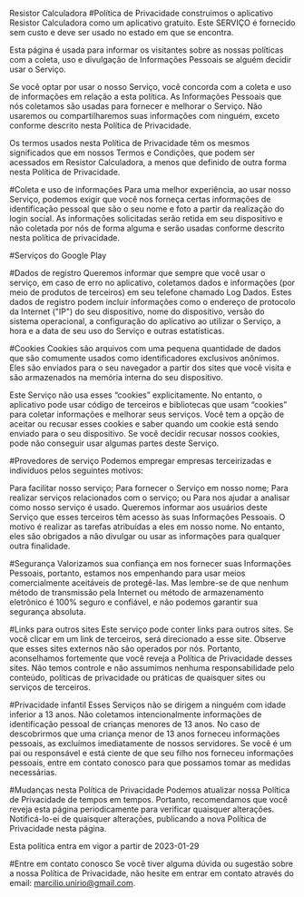 Resistor Calculadora
#Política de Privacidade
construimos o aplicativo Resistor Calculadora como um aplicativo gratuito. Este SERVIÇO é fornecido sem custo e deve ser usado no estado em que se encontra.

Esta página é usada para informar os visitantes sobre as nossas políticas com a coleta, uso e divulgação de Informações Pessoais se alguém decidir usar o Serviço.

Se você optar por usar o nosso Serviço, você concorda com a coleta e uso de informações em relação a esta política. As Informações Pessoais que nós coletamos são usadas para fornecer e melhorar o Serviço. Não usaremos ou compartilharemos suas informações com ninguém, exceto conforme descrito nesta Política de Privacidade.

Os termos usados nesta Política de Privacidade têm os mesmos significados que em nossos Termos e Condições, que podem ser acessados em Resistor Calculadora, a menos que definido de outra forma nesta Política de Privacidade.

#Coleta e uso de informações
Para uma melhor experiência, ao usar nosso Serviço, podemos exigir que você nos forneça certas informações de identificação pessoal que são o seu nome e foto a partir da realização do login social. As informações solicitadas serão retida em seu dispositivo e não coletada por nós de forma alguma e serão usadas conforme descrito nesta política de privacidade.

#Serviços do Google Play

#Dados de registro
Queremos informar que sempre que você usar o serviço, em caso de erro no aplicativo, coletamos dados e informações (por meio de produtos de terceiros) em seu telefone chamado Log Dados. Estes dados de registro podem incluir informações como o endereço de protocolo da Internet ("IP") do seu dispositivo, nome do dispositivo, versão do sistema operacional, a configuração do aplicativo ao utilizar o Serviço, a hora e a data de seu uso do Serviço e outras estatísticas.

#Cookies
Cookies são arquivos com uma pequena quantidade de dados que são comumente usados como identificadores exclusivos anônimos. Eles são enviados para o seu navegador a partir dos sites que você visita e são armazenados na memória interna do seu dispositivo.

Este Serviço não usa esses “cookies” explicitamente. No entanto, o aplicativo pode usar código de terceiros e bibliotecas que usam “cookies” para coletar informações e melhorar seus serviços. Você tem a opção de aceitar ou recusar esses cookies e saber quando um cookie está sendo enviado para o seu dispositivo. Se você decidir recusar nossos cookies, pode não conseguir usar algumas partes deste Serviço.

#Provedores de serviço
Podemos empregar empresas terceirizadas e indivíduos pelos seguintes motivos:

Para facilitar nosso serviço; Para fornecer o Serviço em nosso nome; Para realizar serviços relacionados com o serviço; ou Para nos ajudar a analisar como nosso serviço é usado. Queremos informar aos usuários deste Serviço que esses terceiros têm acesso às suas Informações Pessoais. O motivo é realizar as tarefas atribuídas a eles em nosso nome. No entanto, eles são obrigados a não divulgar ou usar as informações para qualquer outra finalidade.

#Segurança
Valorizamos sua confiança em nos fornecer suas Informações Pessoais, portanto, estamos nos empenhando para usar meios comercialmente aceitáveis de protegê-las. Mas lembre-se de que nenhum método de transmissão pela Internet ou método de armazenamento eletrônico é 100% seguro e confiável, e não podemos garantir sua segurança absoluta.

#Links para outros sites
Este serviço pode conter links para outros sites. Se você clicar em um link de terceiros, será direcionado a esse site. Observe que esses sites externos não são operados por nós. Portanto, aconselhamos fortemente que você reveja a Política de Privacidade desses sites. Não temos controle e não assumimos nenhuma responsabilidade pelo conteúdo, políticas de privacidade ou práticas de quaisquer sites ou serviços de terceiros.

#Privacidade infantil
Esses Serviços não se dirigem a ninguém com idade inferior a 13 anos. Não coletamos intencionalmente informações de identificação pessoal de crianças menores de 13 anos. No caso de descobrirmos que uma criança menor de 13 anos forneceu informações pessoais, as excluímos imediatamente de nossos servidores. Se você é um pai ou responsável e está ciente de que seu filho nos forneceu informações pessoais, entre em contato conosco para que possamos tomar as medidas necessárias.

#Mudanças nesta Política de Privacidade
Podemos atualizar nossa Política de Privacidade de tempos em tempos. Portanto, recomendamos que você reveja esta página periodicamente para verificar quaisquer alterações. Notificá-lo-ei de quaisquer alterações, publicando a nova Política de Privacidade nesta página.

Esta política entra em vigor a partir de 2023-01-29

#Entre em contato conosco
Se você tiver alguma dúvida ou sugestão sobre a nossa Política de Privacidade, não hesite em entrar em contato através do email: marcilio.unirio@gmail.com.

